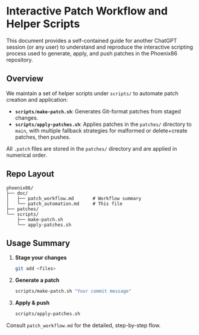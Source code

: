 # Interactive Patch Workflow and Helper Scripts

This document provides a self-contained guide for another ChatGPT session (or any user) to understand and reproduce the interactive scripting process used to generate, apply, and push patches in the Phoenix86 repository.

## Overview

We maintain a set of helper scripts under `scripts/` to automate patch creation and application:

- **`scripts/make-patch.sh`**: Generates Git-format patches from staged changes.
- **`scripts/apply-patches.sh`**: Applies patches in the `patches/` directory to `main`, with multiple fallback strategies for malformed or delete+create patches, then pushes.

All `.patch` files are stored in the `patches/` directory and are applied in numerical order.

## Repo Layout

```
phoenix86/
├── doc/
│   ├── patch_workflow.md       # Workflow summary
│   └── patch_automation.md     # This file
├── patches/
└── scripts/
    ├── make-patch.sh
    └── apply-patches.sh
```

## Usage Summary

1. **Stage your changes**  
   ```bash
   git add <files>
   ```

2. **Generate a patch**  
   ```bash
   scripts/make-patch.sh "Your commit message"
   ```

3. **Apply & push**  
   ```bash
   scripts/apply-patches.sh
   ```

Consult `patch_workflow.md` for the detailed, step-by-step flow.
